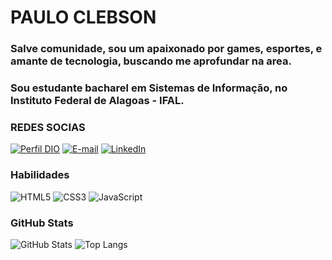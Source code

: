 # PAULO CLEBSON

### Salve comunidade, sou um apaixonado por games, esportes, e amante de tecnologia, buscando me aprofundar na area.

### Sou estudante bacharel em Sistemas de Informação, no Instituto Federal de Alagoas - IFAL.

### REDES SOCIAS

[![Perfil DIO](https://img.shields.io/badge/-Meu%20Perfil%20na%20DIO-30A3DC?style=for-the-badge)](https://dio.me/users/pauloclebson270993)
[![E-mail](https://img.shields.io/badge/-Email-000?style=for-the-badge&logo=microsoft-outlook&logoColor=E94D5F)](mailto:pauloclebson270993@gmail.com)
[![LinkedIn](https://img.shields.io/badge/-LinkedIn-000?style=for-the-badge&logo=linkedin&logoColor=30A3DC)](https://www.linkedin.com/in/paulo-clebson-santos-aa2b86183/)

### Habilidades

![HTML5](https://img.shields.io/badge/HTML-000?style=for-the-badge&logo=html5&logoColor=30A3DC)
![CSS3](https://img.shields.io/badge/CSS3-000?style=for-the-badge&logo=css3&logoColor=E94D5F)
![JavaScript](https://img.shields.io/badge/JavaScript-000?style=for-the-badge&logo=javascript&logoColor=30A3DC)

### GitHub Stats

![GitHub Stats](https://github-readme-stats.vercel.app/api?username=pauloclebson&theme=transparent&bg_color=000&border_color=#00008B&show_icons=true&icon_color=#30A3DC&title_color=#87CEFA&text_color=FFF)
![Top Langs](https://github-readme-stats-git-masterrstaa-rickstaa.vercel.app/api/top-langs/?username=pauloclebson&layout=compact&bg_color=000&border_color=#87CEFA&title_color=#87CEFA&text_color=#87CEFA)
